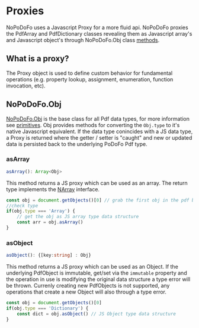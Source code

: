 # Proxies
NoPoDoFo uses a Javascript Proxy for a more fluid api. NoPoDoFo proxies the PdfArray and PdfDictionary classes revealing
them as Javascript array's and Javascript object's through NoPoDoFo.Obj class [methods]().

## What is a proxy?

The Proxy object is used to define custom behavior for fundamental operations (e.g. property lookup, assignment, enumeration, function invocation, etc).

## NoPoDoFo.Obj
[NoPoDoFo.Obj]() is the base class for all Pdf data types, for more information see [primitives]().
Obj provides methods for converting the `Obj.type` to it's native Javascript equivalent.
If the data type conincides with a JS data type, a Proxy is returned where the getter / setter is "caught" and new or updated data is persisted back to the underlying PoDoFo Pdf type.
### asArray
```typescript
asArray(): Array<Obj>
```
This method returns a JS proxy which can be used as an array. 
The return type implements the [NArray]() interface.

```typescript
const obj = document.getObjects()[0] // grab the first obj in the pdf body
//check type
if(obj.type === 'Array') {
    // get the obj as JS array type data structure
    const arr = obj.asArray()
}
```

### asObject
```typescript
asObject(): {[key:string] : Obj}
```
This method returns a JS proxy which can be used as an Object. If the underlying PdfObject is immutable, get/set via the `immutable` property
and the operation in use is modifying the original data structure a type error will be thrown. Currenly creating new PdfObjects is
not supported, any operations that create a new Object will also through a type error.


```typescript
const obj = document.getObjects()[0]
if(obj.type === 'Dictionary') {
    const dict = obj.asObject() // JS Object type data structure
}
```